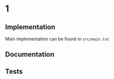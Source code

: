 # 1

## Implementation
Main implementation can be found in `src/main.txt`

## Documentation


## Tests
